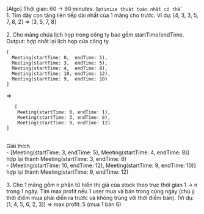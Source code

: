 [Algo]
Thời gian: 60 -> 90 minutes.
`Optimize thuật toán nhất có thể`
<br/>1. Tìm dãy con tăng liên tiếp dài nhất của 1 mảng cho trước. Ví dụ: [4, 3, 3, 5, 7, 8, 2] => [3, 5, 7, 8]
<br/>
<br/>2. Cho mảng chứa lịch họp trong công ty bao gồm startTime/endTime.<br/> Output: hợp nhất lại lịch họp của công ty
  ```
  [
    Meeting(startTime: 0,  endTime: 1),
    Meeting(startTime: 3,  endTime: 5),
    Meeting(startTime: 4,  endTime: 8),
    Meeting(startTime: 10, endTime: 12),
    Meeting(startTime: 9,  endTime: 10)
]
```
=>
```
   [
    Meeting(startTime: 0, endTime: 1),
    Meeting(startTime: 3, endTime: 8),
    Meeting(startTime: 9, endTime: 12)
]
```
<br/>
Giải thích<br/>
- [Meeting(startTime: 3,  endTime: 5), Meeting(startTime: 4,  endTime: 8)]
hợp lại thành Meeting(startTime: 3, endTime: 8)
<br/>
- [Meeting(startTime: 10, endTime: 12), Meeting(startTime: 9,  endTime: 10)] hợp lại thành Meeting(startTime: 9, endTime: 12)
<br/>
<br/>3. Cho 1 mảng gồm n phần tử hiển thị giá của stock theo trục thời gian 1 -> n trong 1 ngày. Tìm max profit nếu 1 user mua và bán trong cùng ngày (chú ý thời điểm mua phải diễn ra trước và không trùng với thời điểm bán). (Ví dụ: [1, 4, 5, 6, 2, 3]) => max profit: 5 (mua 1 bán 6)
 